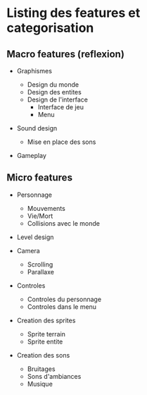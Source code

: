# Listing des features et categorisation

## Macro features (reflexion)

- Graphismes
    - Design du monde
    - Design des entites
    - Design de l'interface
        - Interface de jeu
        - Menu
- Sound design
    - Mise en place des sons

- Gameplay
    
## Micro features

- Personnage
    - Mouvements
    - Vie/Mort
    - Collisions avec le monde
    
- Level design
- Camera
    - Scrolling
    - Parallaxe
- Controles
    - Controles du personnage
    - Controles dans le menu
- Creation des sprites
    - Sprite terrain
    - Sprite entite
- Creation des sons
    - Bruitages
    - Sons d'ambiances
    - Musique

